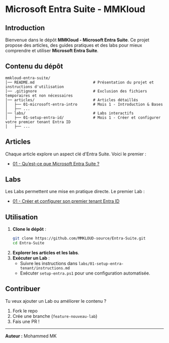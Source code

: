 # Microsoft Entra Suite - MMKloud

##  Introduction
Bienvenue dans le dépôt **MMKloud - Microsoft Entra Suite**. Ce projet propose des articles, des guides pratiques et des labs pour mieux comprendre et utiliser **Microsoft Entra Suite**.

##  Contenu du dépôt

```
mmkloud-entra-suite/
│── README.md                          # Présentation du projet et instructions d'utilisation
│── .gitignore                         # Exclusion des fichiers temporaires et non nécessaires
│── articles/                          # Articles détaillés
│   ├── 01-microsoft-entra-intro       # Mois 1 - Introduction & Bases
│   ├── ...
│── labs/                              # Labs interactifs
│   ├── 01-setup-entra-id/             # Mois 1 - Créer et configurer votre premier tenant Entra ID
│   ├── ...  
```

##  Articles
Chaque article explore un aspect clé d'Entra Suite. Voici le premier :
- [01 - Qu’est-ce que Microsoft Entra Suite ?](articles/01-microsoft-entra-intro.md)

##  Labs
Les Labs permettent une mise en pratique directe. Le premier Lab :
- [01 - Créer et configurer son premier tenant Entra ID](labs/01-setup-entra-tenant/instructions.md)

##  Utilisation
1. **Clone le dépôt** :
   ```sh
   git clone https://github.com/MMKLOUD-source/Entra-Suite.git
   cd Entra-Suite
   ```
2. **Explorer les articles et les labs**.
3. **Exécuter un Lab** :
   - Suivre les instructions dans `labs/01-setup-entra-tenant/instructions.md`
   - Exécuter `setup-entra.ps1` pour une configuration automatisée.

##  Contribuer
Tu veux ajouter un Lab ou améliorer le contenu ?
1. Fork le repo
2. Crée une branche (`feature-nouveau-lab`)
3. Fais une PR !

---
 **Auteur :** Mohammed MK 
